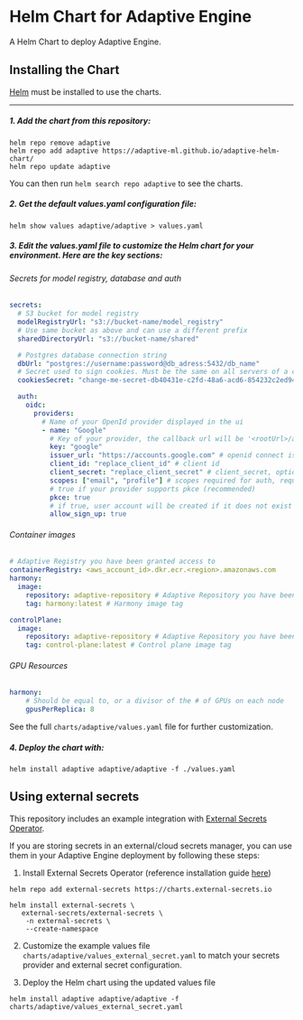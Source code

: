 # Helm Chart for Adaptive Engine

A Helm Chart to deploy Adaptive Engine.

## Installing the Chart

[Helm](https://helm.sh) must be installed to use the charts.

---

##### 1. Add the chart from this repository:

```
helm repo remove adaptive
helm repo add adaptive https://adaptive-ml.github.io/adaptive-helm-chart/
helm repo update adaptive
```

You can then run `helm search repo adaptive` to see the charts.

##### 2. Get the default values.yaml configuration file: 

```
helm show values adaptive/adaptive > values.yaml
```

##### 3. Edit the values.yaml file to customize the Helm chart for your environment. Here are the key sections:

###### Secrets for model registry, database and auth
```yaml
secrets:
  # S3 bucket for model registry
  modelRegistryUrl: "s3://bucket-name/model_registry"
  # Use same bucket as above and can use a different prefix
  sharedDirectoryUrl: "s3://bucket-name/shared"

  # Postgres database connection string
  dbUrl: "postgres://username:password@db_adress:5432/db_name"
  # Secret used to sign cookies. Must be the same on all servers of a cluster and >= 64 chars
  cookiesSecret: "change-me-secret-db40431e-c2fd-48a6-acd6-854232c2ed94-01dd4d01-dr7b-4315" # Must be >= 64 chars

  auth:
    oidc:
      providers:
        # Name of your OpenId provider displayed in the ui
        - name: "Google"
          # Key of your provider, the callback url will be '<rootUrl>/api/v1/auth/login/<key>/callback'
          key: "google"
          issuer_url: "https://accounts.google.com" # openid connect issuer url
          client_id: "replace_client_id" # client id
          client_secret: "replace_client_secret" # client_secret, optional
          scopes: ["email", "profile"] # scopes required for auth, requires email and profile
          # true if your provider supports pkce (recommended)
          pkce: true
          # if true, user account will be created if it does not exist
          allow_sign_up: true
```
###### Container images
```yaml
# Adaptive Registry you have been granted access to
containerRegistry: <aws_account_id>.dkr.ecr.<region>.amazonaws.com
harmony:
  image:
    repository: adaptive-repository # Adaptive Repository you have been granted access to
    tag: harmony:latest # Harmony image tag

controlPlane:
  image:
    repository: adaptive-repository # Adaptive Repository you have been granted access to
    tag: control-plane:latest # Control plane image tag
```

###### GPU Resources
```yaml
harmony:
    # Should be equal to, or a divisor of the # of GPUs on each node
    gpusPerReplica: 8
```

See the full `charts/adaptive/values.yaml` file for further customization. 

##### 4. Deploy the chart with:

```
helm install adaptive adaptive/adaptive -f ./values.yaml
```

## Using external secrets

This repository includes an example integration with [External Secrets Operator](https://external-secrets.io/latest/).

If you are storing secrets in an external/cloud secrets manager, you can use them in your Adaptive Engine deployment by following these steps:

1. Install External Secrets Operator (reference installation guide [here](https://external-secrets.io/latest/introduction/getting-started/))

```
helm repo add external-secrets https://charts.external-secrets.io

helm install external-secrets \
   external-secrets/external-secrets \
    -n external-secrets \
    --create-namespace
```

2. Customize the example values file `charts/adaptive/values_external_secret.yaml` to match your secrets provider and external secret configuration.

3. Deploy the Helm chart using the updated values file

```
helm install adaptive adaptive/adaptive -f charts/adaptive/values_external_secret.yaml
```
